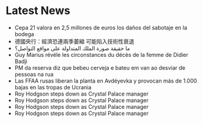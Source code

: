 # Latest News
-  Cepa 21 valora en 2,5 millones de euros los daños del sabotaje en la bodega
-  德國央行：經濟恐連兩季萎縮 可能陷入技術性衰退
-  ما حقيقة صورة الملك المتداولة على مواقع التواصل؟
-  Guy Marius révéle les circonstances du décès de la femme de Didier Badji
-  PM da reserva diz que bebeu cerveja e bateu em van ao desviar de pessoas na rua
-  Las FFAA rusas liberan la planta en Avdéyevka y provocan más de 1.000 bajas en las tropas de Ucrania
-  Roy Hodgson steps down as Crystal Palace manager
-  Roy Hodgson steps down as Crystal Palace manager
-  Roy Hodgson steps down as Crystal Palace manager
-  Roy Hodgson steps down as Crystal Palace manager
